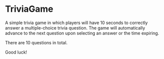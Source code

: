 # TriviaGame

A simple trivia game in which players will have 10 seconds to correctly answer a multiple-choice trivia question. The game will automatically advance to the next question upon selecting an answer or the time expiring.

There are 10 questions in total.

Good luck!
